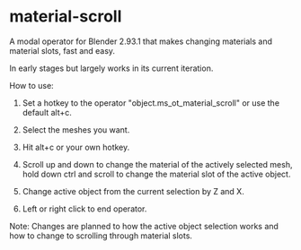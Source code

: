 # material-scroll
A modal operator for Blender 2.93.1 that makes changing materials and material slots, fast and easy.

In early stages but largely works in its current iteration.

How to use:


1. Set a hotkey to the operator "object.ms_ot_material_scroll" or use the default alt+c.

2. Select the meshes you want.

3. Hit alt+c or your own hotkey.

4. Scroll up and down to change the material of the actively selected mesh, hold down ctrl and scroll to change the material slot of the active object.

5. Change active object from the current selection by Z and X.

6. Left or right click to end operator.


Note: Changes are planned to how the active object selection works and how to change to scrolling through material slots. 
